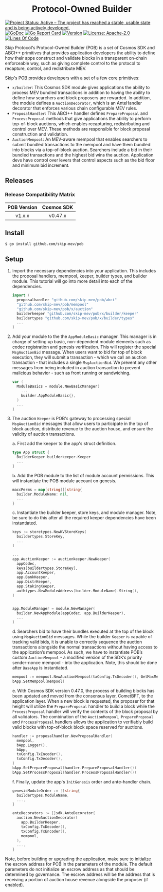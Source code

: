 <h1 align="center">Protocol-Owned Builder</h1>

[![Project Status: Active – The project has reached a stable, usable state and is being actively developed.](https://www.repostatus.org/badges/latest/active.svg)](https://www.repostatus.org/#wip)
[![GoDoc](https://img.shields.io/badge/godoc-reference-blue?style=flat-square&logo=go)](https://godoc.org/github.com/skip-mev/pob)
[![Go Report Card](https://goreportcard.com/badge/github.com/skip-mev/pob?style=flat-square)](https://goreportcard.com/report/github.com/skip-mev/pob)
[![Version](https://img.shields.io/github/tag/skip-mev/pob.svg?style=flat-square)](https://github.com/skip-mev/pob/releases/latest)
[![License: Apache-2.0](https://img.shields.io/github/license/skip-mev/pob.svg?style=flat-square)](https://github.com/skip-mev/pob/blob/main/LICENSE)
[![Lines Of Code](https://img.shields.io/tokei/lines/github/skip-mev/pob?style=flat-square)](https://github.com/skip-mev/pob)

Skip Protocol's Protocol-Owned Builder (POB) is a set of Cosmos SDK and ABCI++
primitives that provides application developers the ability to define how their
apps construct and validate blocks in a transparent on-chain enforceable way,
such as giving complete control to the protocol to recapture, control, and
redistribute MEV.

Skip's POB provides developers with a set of a few core primitives:

* `x/builder`: This Cosmos SDK module gives applications the ability to process
  MEV bundled transactions in addition to having the ability to define how searchers
  and block proposers are rewarded. In addition, the module defines a `AuctionDecorator`,
  which is an AnteHandler decorator that enforces various chain configurable MEV
  rules.
* `ProposalHandler`: This ABCI++ handler defines `PrepareProposal` and `ProcessProposal`
  methods that give applications the ability to perform top-of-block auctions,
  which enables recapturing, redistributing and control over MEV. These methods
  are responsible for block proposal construction and validation.
* `AuctionMempool`: An MEV-aware mempool that enables searchers to submit bundled
  transactions to the mempool and have them bundled into blocks via a top-of-block
  auction. Searchers include a bid in their bundled transactions and the highest
  bid wins the auction. Application devs have control over levers that control
  aspects such as the bid floor and minimum bid increment.

## Releases

### Release Compatibility Matrix

| POB Version | Cosmos SDK |
| :---------: | :--------: |
|   v1.x.x    |  v0.47.x   |

## Install

```shell
$ go install github.com/skip-mev/pob
```

## Setup

1. Import the necessary dependencies into your application. This includes the
   proposal handlers, mempool, keeper, builder types, and builder module. This
   tutorial will go into more detail into each of the dependencies.

   ```go
   import (
     proposalhandler "github.com/skip-mev/pob/abci"
     "github.com/skip-mev/pob/mempool"
     "github.com/skip-mev/pob/x/auction"
     builderkeeper "github.com/skip-mev/pob/x/builder/keeper"
     buildertypes "github.com/skip-mev/pob/x/builder/types"
     ...
   )
   ```

2. Add your module to the the `AppModuleBasic` manager. This manager is in
   charge of setting up basic, non-dependent module elements such as codec
   registration and genesis verification. This will register the special
   `MsgAuctionBid` message. When users want to bid for top of block execution,
   they will submit a transaction - which we call an auction transaction - that
   includes a single `MsgAuctionBid`. We prevent any other messages from being
   included in auction transaction to prevent malicious behavior - such as front
   running or sandwiching.

   ```go
   var (
     ModuleBasics = module.NewBasicManager(
       ...
       builder.AppModuleBasic{},
     )
     ...
   )
   ```

3. The auction `Keeper` is POB's gateway to processing special `MsgAuctionBid`
   messages that allow users to participate in the top of block auction, distribute
   revenue to the auction house, and ensure the validity of auction transactions.

   a. First add the keeper to the app's struct definition.

      ```go
      type App struct {
        BuilderKeeper builderkeeper.Keeper
        ...
      }
      ```

    b. Add the POB module to the list of module account permissions. This will
    instantiate the POB module account on genesis.

      ```go
      maccPerms = map[string][]string{
        builder.ModuleName: nil,
        ...
      }
      ```

    c. Instantiate the builder keeper, store keys, and module manager. Note, be
    sure to do this after all the required keeper dependencies have been instantiated.

      ```go
      keys := storetypes.NewKVStoreKeys(
        buildertypes.StoreKey,
        ...
      )

      ...
      app.AuctionKeeper := auctionkeeper.NewKeeper(
        appCodec,
        keys[buildertypes.StoreKey],
        app.AccountKeeper,
        app.BankKeeper,
        app.DistrKeeper,
        app.StakingKeeper,
        authtypes.NewModuleAddress(builder.ModuleName).String(),
      )

      
      app.ModuleManager = module.NewManager(
        builder.NewAppModule(appCodec, app.BuilderKeeper),
        ...
      )
      ```

    d. Searchers bid to have their bundles executed at the top of the block
    using `MsgAuctionBid` messages. While the builder `Keeper` is capable of
    tracking valid bids, it is unable to correctly sequence the auction
    transactions alongside the normal transactions without having access to the
    application’s mempool. As such, we have to instantiate POB’s custom
    `AuctionMempool` - a modified version of the SDK’s priority sender-nonce
    mempool - into the application. Note, this should be done after `BaseApp` is
    instantiated.

    ```go
    mempool := mempool.NewAuctionMempool(txConfig.TxDecoder(), GetMaxMempoolSize())
    bApp.SetMempool(mempool)
    ```

    e. With Cosmos SDK version 0.47.0, the process of building blocks has been
    updated and moved from the consensus layer, CometBFT, to the application layer.
    When a new block is requested, the proposer for that height will utilize the `PrepareProposal` handler to build a block while the `ProcessProposal` handler
    will verify the contents of the block proposal by all validators. The
    combination of the `AuctionMempool`, `PrepareProposal` and `ProcessProposal`
    handlers allows the application to verifiably build valid blocks with
    top-of-block block space reserved for auctions.

    ```go
    handler := proposalhandler.NewProposalHandler(
      mempool, 
      bApp.Logger(), 
      bApp,
      txConfig.TxEncoder(),
      txConfig.TxDecoder(),
    )
    bApp.SetPrepareProposal(handler.PrepareProposalHandler())
    bApp.SetProcessProposal(handler.ProcessProposalHandler())
    ```

    f. Finally, update the app's `InitGenesis` order and ante-handler chain.

    ```go
    genesisModuleOrder := []string{
      buildertypes.ModuleName,
      ...,
    }

    anteDecorators := []sdk.AnteDecorator{
      auction.NewAuctionDecorator(
        app.BuilderKeeper,
        txConfig.TxDecoder(),
        txConfig.TxEncoder(),
        mempool,
      ),
      ...,
    }
    ```

Note, before building or upgrading the application, make sure to initialize the
escrow address for POB in the parameters of the module. The default parameters
do not initialize an escrow address as that should be determined by governance.
The escrow address will be the address that is receiving a portion of auction
house revenue alongside the proposer (if enabled).
